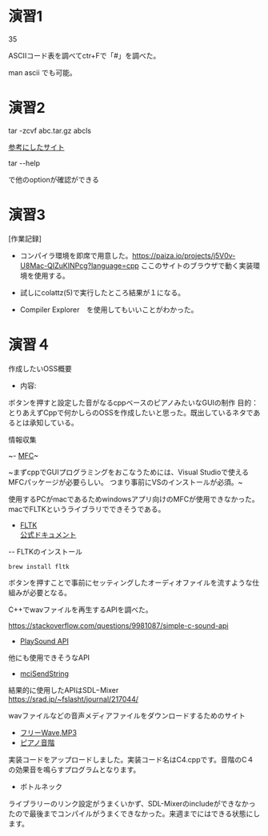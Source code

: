 # 演習1
35

ASCIIコード表を調べてctr+Fで「#」を調べた。

man ascii でも可能。

# 演習2
tar -zcvf abc.tar.gz abcls

[参考にしたサイト](https://qiita.com/supersaiakujin/items/c6b54e9add21d375161f)

tar --help

で他のoptionが確認ができる

# 演習3
[作業記録]
- コンパイラ環境を即席で用意した。https://paiza.io/projects/j5V0v-U8Mac-QIZuKINPcg?language=cpp
ここのサイトのブラウザで動く実装環境を使用する。

- 試しにcolattz(5)で実行したところ結果が１になる。

- Compiler Explorer　を使用してもいいことがわかった。



# 演習４

作成したいOSS概要

- 内容:

ボタンを押すと設定した音がなるcppベースのピアノみたいなGUIの制作
目的：とりあえずCppで何かしらのOSSを作成したいと思った。既出しているネタであるとは承知している。

情報収集

~- [MFC](https://brain.cc.kogakuin.ac.jp/~kanamaru/lecture/prog1/03-intro01.html)~

~まずcppでGUIプログラミングをおこなうためには、Visual Studioで使えるMFCパッケージが必要らしい。 つまり事前にVSのインストールが必須。~  

使用するPCがmacであるためwindowsアプリ向けのMFCが使用できなかった。macでFLTKというライブラリでできそうである。

- [FLTK](https://k1mny.hatenablog.com/entry/2017/10/12/125220)  
[公式ドキュメント](https://www.fltk.org/doc-1.3/classFl__Button.html)


-- FLTKのインストール
```
brew install fltk 
```

ボタンを押すことで事前にセッティングしたオーディオファイルを流すような仕組みが必要となる。

C++でwavファイルを再生するAPIを調べた。

https://stackoverflow.com/questions/9981087/simple-c-sound-api

- [PlaySound API](http://yamatyuu.net/computer/program/sdk/other/playsound/index.html)

他にも使用できそうなAPI  
- [mciSendString](http://www.sm.rim.or.jp/~shishido/pmidi.html)  

結果的に使用したAPIはSDL−Mixer  
https://srad.jp/~fslasht/journal/217044/

wavファイルなどの音声メディアファイルをダウンロードするためのサイト
- [フリーWave,MP3](http://www.ne.jp/asahi/music/myuu/wave/wave.htm)
- [ピアノ音階](https://maoudamashii.jokersounds.com/list/se12.html)


実装コードをアップロードしました。実装コード名はC4.cppです。音階のC４の効果音を鳴らすプログラムとなります。

- ボトルネック

ライブラリーのリンク設定がうまくいかず、SDL-Mixerのincludeができなかったので最後までコンパイルがうまくできなかった。来週までにはできる状態にします。
